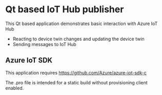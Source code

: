# Qt based IoT Hub publisher

This Qt based application demonstrates basic interaction with Azure IoT Hub
- Reacting to device twin changes and updating the device twin
- Sending messages to IoT Hub

## Azure IoT SDK

This application requires https://github.com/Azure/azure-iot-sdk-c

The .pro file is intended for a static build without provisioning client enabled.
